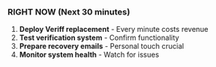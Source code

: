 ### RIGHT NOW (Next 30 minutes)

1. **Deploy Veriff replacement** - Every minute costs revenue
2. **Test verification system** - Confirm functionality
3. **Prepare recovery emails** - Personal touch crucial
4. **Monitor system health** - Watch for issues
